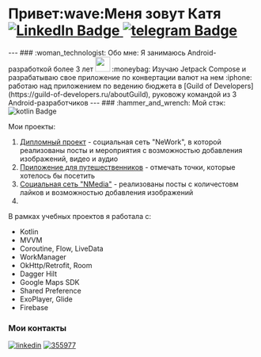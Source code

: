 <h1> Привет:wave:Меня зовут Катя
  
<div id="badges">
  <a href="https://www.linkedin.com/in/kate-goldman-mobile-dev/">
    <img src="https://img.shields.io/badge/LinkedIn-blue?style=for-the-badge&logo=linkedin&logoColor=white" alt="LinkedIn Badge"/>
  </a>
  <a href="https://t.me/akumakeito">
    <img src="https://img.shields.io/badge/telegram-blue?style=for-the-badge&logo=telegram&logoColor=white" alt="telegram Badge"/>
  </a>
 </div>
</h1>
---
### :woman_technologist: Обо мне:
Я занимаюсь Android-разработкой более 3 лет <img src="https://media.giphy.com/media/WUlplcMpOCEmTGBtBW/giphy.gif" width="30">
:moneybag: Изучаю Jetpack Compose и разрабатываю свое приложение по конвертации валют на нем
:iphone: работаю над приложением по ведению бюджета в [Guild of Developers](https://guild-of-developers.ru/aboutGuild), руковожу командой из 3 Android-разработчиков
--- 
### :hammer_and_wrench: Мой стэк:
 <img src="https://img.shields.io/badge/kotlin-blue?style=for-the-badge&logo=kotlin&logoColor=white" alt="kotlin Badge"/>

Мои проекты:
1. [Дипломный проект](https://github.com/madness4love/NeWorkApp) - социальная сеть "NeWork", в которой реализованы посты и мероприятия с возможностью добавления изображений, видео и аудио
2. [Приложение для путешественников](https://github.com/madness4love/MapMarker) - отмечать точки, которые хотелось бы посетить
3. [Социальная сеть "NMedia"](https://github.com/madness4love/nmedia) - реализованы посты с количестовм лайков и возможностью добавления изображений
4. 

В рамках учебных проектов я работала с:
 - Kotlin
 - MVVM
 - Coroutine, Flow, LiveData
 - WorkManager
 - OkHttp/Retrofit, Room
 - Dagger Hilt
 - Google Maps SDK
 - Shared Preference
 - ExoPlayer, Glide
 - Firebase


### Мои контакты 
[![linkedin](https://user-images.githubusercontent.com/48094567/234381218-e1a83220-c512-4fdb-acad-95a4757bb9a1.png)](https://www.linkedin.com/in/ekaterina-zolotova-android-dev/) [![355977](https://user-images.githubusercontent.com/48094567/234381294-df200089-66e6-4583-a184-9790ad49380e.png)](https://t.me/akumakeito)
